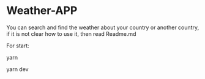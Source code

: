 # Weather-APP
You can search and find the weather about your country or another country, if it is not clear how to use it, then read Readme.md

For start:

yarn

yarn dev
